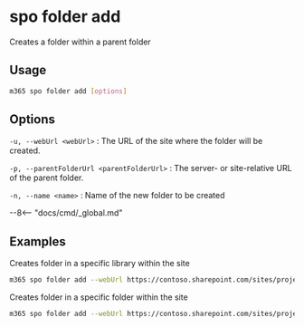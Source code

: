 # spo folder add

Creates a folder within a parent folder

## Usage

```sh
m365 spo folder add [options]
```

## Options

`-u, --webUrl <webUrl>`
: The URL of the site where the folder will be created.

`-p, --parentFolderUrl <parentFolderUrl>`
: The server- or site-relative URL of the parent folder.

`-n, --name <name>`
: Name of the new folder to be created

--8<-- "docs/cmd/_global.md"

## Examples

Creates folder in a specific library within the site

```sh
m365 spo folder add --webUrl https://contoso.sharepoint.com/sites/project-x --parentFolderUrl '/Shared Documents' --name 'My Folder Name'
```

Creates folder in a specific folder within the site

```sh
m365 spo folder add --webUrl https://contoso.sharepoint.com/sites/project-x --parentFolderUrl '/sites/project-x/Shared Documents/Reports' --name 'Financial reports'
```
